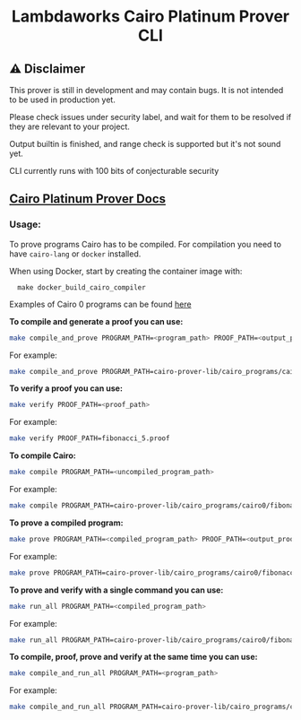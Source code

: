 <div align="center">

# Lambdaworks Cairo Platinum Prover CLI

</div>

## ⚠️ Disclaimer

This prover is still in development and may contain bugs. It is not intended to be used in production yet.

Please check issues under security label, and wait for them to be resolved if they are relevant to your project.

Output builtin is finished, and range check is supported but it's not sound yet.

CLI currently runs with 100 bits of conjecturable security

## [Cairo Platinum Prover Docs](<[lambdaclass.github.io/lambdaworks/](https://github.com/lambdaclass/lambdaworks/blob/main/provers/cairo/README.md)>)

### Usage:

To prove programs Cairo has to be compiled. For compilation you need to have `cairo-lang` or `docker` installed.

When using Docker, start by creating the container image with:

```**bash**
  make docker_build_cairo_compiler
```

Examples of Cairo 0 programs can be found [here](https://github.com/lambdaclass/lambdaworks/tree/main/provers/cairo/cairo-prover-lib/cairo_programs/cairo0)


**To compile and generate a proof you can use:**

```bash
make compile_and_prove PROGRAM_PATH=<program_path> PROOF_PATH=<output_proof_path>
```

For example:

```bash
make compile_and_prove PROGRAM_PATH=cairo-prover-lib/cairo_programs/cairo0/fibonacci_5.cairo PROOF_PATH=cairo-prover-lib/cairo_programs/cairo0/fibonacci_5.proof
```


**To verify a proof you can use:**

```bash
make verify PROOF_PATH=<proof_path>
```

For example:

```bash
make verify PROOF_PATH=fibonacci_5.proof
```

**To compile Cairo:**

```bash
make compile PROGRAM_PATH=<uncompiled_program_path> 
```

For example:

```bash
make compile PROGRAM_PATH=cairo-prover-lib/cairo_programs/cairo0/fibonacci_5.cairo
```

**To prove a compiled program:**

```bash
make prove PROGRAM_PATH=<compiled_program_path> PROOF_PATH=<output_proof_path>
```

For example:

```bash
make prove PROGRAM_PATH=cairo-prover-lib/cairo_programs/cairo0/fibonacci_5.json PROOF_PATH=program_proof.proof
```



**To prove and verify with a single command you can use:**

```bash
make run_all PROGRAM_PATH=<compiled_program_path>
```

For example:

```bash
make run_all PROGRAM_PATH=cairo-prover-lib/cairo_programs/cairo0/fibonacci_5.json
```



**To compile, proof, prove and verify at the same time you can use:**

```bash
make compile_and_run_all PROGRAM_PATH=<program_path>
```

For example:

```bash
make compile_and_run_all PROGRAM_PATH=cairo-prover-lib/cairo_programs/cairo0/fibonacci_5.cairo
```
